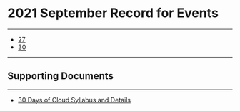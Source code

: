 # 2021 September Record for Events 
---

  - [27](https://gdsc-nitj.github.io/Events/2021/september/27)
  - [30](https://gdsc-nitj.github.io/Events/2021/september/30)

---

## Supporting Documents 
---
  - [30 Days of Cloud Syllabus and Details](https://gdsc-nitj.github.io/Events/2021/september/month-of-google-cloud-2021) 
